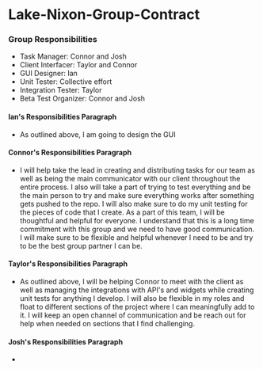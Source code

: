 # Lake-Nixon-Group-Contract

### Group Responsibilities
- Task Manager: Connor and Josh
- Client Interfacer: Taylor and Connor
- GUI Designer: Ian
- Unit Tester: Collective effort
- Integration Tester: Taylor
- Beta Test Organizer: Connor and Josh


#### Ian's Responsibilities Paragraph
- As outlined above, I am going to design the GUI

#### Connor's Responsibilities Paragraph
- I will help take the lead in creating and distributing tasks for our team as well as being the main communicator with our client throughout the entire process. I also will take a part of trying to test everything and be the main person to try and make sure everything works after something gets pushed to the repo. I will also make sure to do my unit testing for the pieces of code that I create. As a part of this team, I will be thoughtful and helpful for everyone. I understand that this is a long time commitment with this group and we need to have good communication. I will make sure to be flexible and helpful whenever I need to be and try to be the best group partner I can be.

#### Taylor's Responsibilities Paragraph
- As outlined above, I will be helping Connor to meet with the client as well as managing the integrations with API's and widgets while creating unit tests for anything I develop. I will also be flexible in my roles and float to different sections of the project where I can meaningfully add to it. I will keep an open channel of communication and be reach out for help when needed on sections that I find challenging.

#### Josh's Responsibilities Paragraph
- 
